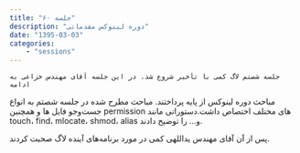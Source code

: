 ```yaml
---
title: "جلسه ۶۰"
description: "دوره لینوکس مقدماتی"
date: "1395-03-03"
categories:
    - "sessions"
---
```

    جلسه شصتم لاگ کمی با تأخیر شروع شد. در این جلسه آقای مهندس خزاعی به ادامه
مباحث دوره لینوکس از پایه پرداختند. مباحث مطرح شده در جلسه شصتم به انواع
جست‌و‌جو فایل ها و همچنین permission های مختلف اختصاص داشت.دستوراتی مانند
touch، find، mlocate، shmod، alias و… را توضیح دادند.

پس از آن آقای مهندس یداللهی کمی در مورد برنامه‌های آینده لاگ صحبت کردند.

